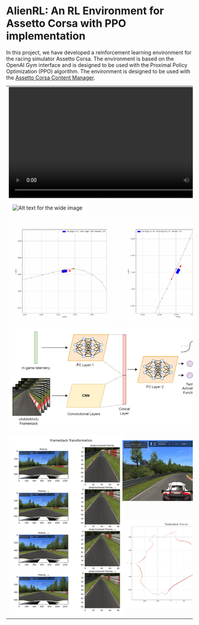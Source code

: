 # AlienRL: An RL Environment for Assetto Corsa with PPO implementation

In this project, we have developed a reinforcement learning environment for the racing simulator Assetto Corsa. The environment is based on the OpenAI Gym interface and is designed to be used with the Proximal Policy Optimization (PPO) algorithm. The environment is designed to be used with the [Assetto Corsa Content Manager](https://assettocorsa.club/content-manager.html).

<table>
    <tr>
        <td colspan="2">
            <video src='./Figures/alien_v1.mp4' width=600/>
        </td>
    <tr>
        <td colspan="2">
            <img src="./Figures/AlienRL.png" width="600" alt="Alt text for the wide image" style="background-color:white; border: 10px solid white"> 
        </td>
    </tr>
    <tr>
        <td>
            <img src="./Figures/stig.gif" width="300" alt="Alt text for the gif">
        </td>
        <td>
            <img src="./Figures/crash.gif" width="300" alt="Alt text for the gif">
        </td>
    </tr>
    <tr>
        <td colspan="2">
            <img src="./Figures/Neural Network Architecture.png" width="600" alt="Alt text for the wide image" style="background-color:white; border: 10px solid white"> 
        </td>
    </tr>
    <tr>
        <td rowspan="2">
            <img src="./Figures/preprocessed_framestack.png" width="300" alt="Alt text for the gif" style="background-color:white; border: 10px solid white">
        </td>
        <td>
            <img src="./Figures/3rd person view.png" width="300" alt="Alt text for the gif" >
        </td>
    </tr>
    <tr>
        <td>
            <img src="./Figures/Nordschleife Circuit.png" width="300" alt="Alt text for the gif" style="border: 10px solid white">
        </td>
    </tr>  
</table>
